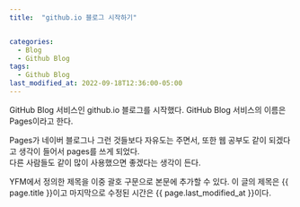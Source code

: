```yaml
---
title:  "github.io 블로그 시작하기"


categories:
  - Blog
  - Github Blog
tags:
  - Github Blog
last_modified_at: 2022-09-18T12:36:00-05:00
---
```


GitHub Blog 서비스인 github.io 블로그를 시작했다.
GitHub Blog 서비스의 이름은 Pages이라고 한다.

Pages가 네이버 블로그나 그런 것들보다 자유도는 주면서, 또한 웹 공부도 같이 되겠다고 생각이 들어서 pages를 쓰게 되었다.   
다른 사람들도 같이 많이 사용했으면 좋겠다는 생각이 든다.

YFM에서 정의한 제목을 이중 괄호 구문으로 본문에 추가할 수 있다.
이 글의 제목은 {{ page.title }}이고
마지막으로 수정된 시간은 {{ page.last_modified_at }}이다.